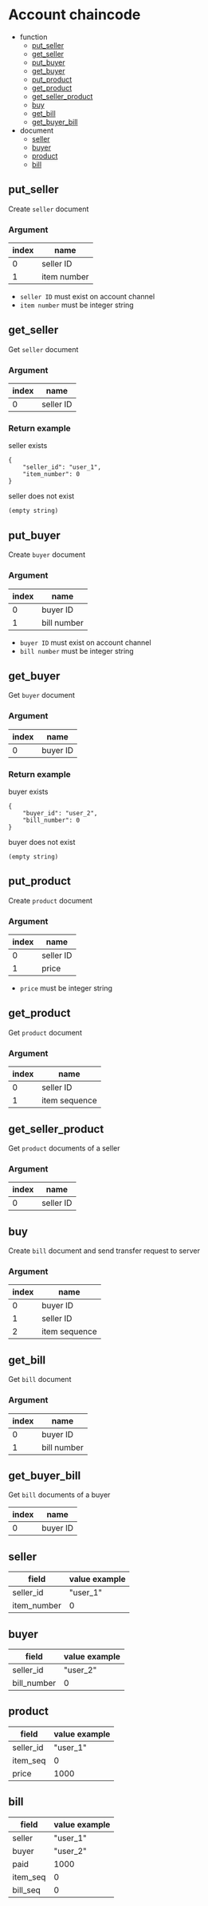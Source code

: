 # Account chaincode

* function
  * [put_seller](#put_seller)
  * [get_seller](#get_seller)
  * [put_buyer](#put_buyer)
  * [get_buyer](#get_buyer)
  * [put_product](#put_product)
  * [get_product](#get_product)
  * [get_seller_product](#get_seller_product)
  * [buy](#buy)
  * [get_bill](#get_bill)
  * [get_buyer_bill](#get_buyer_bill)
* document
  * [seller](#seller)
  * [buyer](#buyer)
  * [product](#product)
  * [bill](#bill)

## put_seller

Create `seller` document

### Argument

| index | name        |
|-------|-------------|
| 0     | seller ID   |
| 1     | item number |

* `seller ID` must exist on account channel
* `item number` must be integer string

## get_seller

Get `seller` document

### Argument

| index | name      |
|-------|-----------|
| 0     | seller ID |

### Return example

seller exists
```
{
    "seller_id": "user_1",
    "item_number": 0
}
```

seller does not exist
```
(empty string)
```

## put_buyer

Create `buyer` document

### Argument

| index | name        |
|-------|-------------|
| 0     | buyer ID    |
| 1     | bill number |

* `buyer ID` must exist on account channel 
* `bill number` must be integer string

## get_buyer

Get `buyer` document

### Argument

| index | name     |
|-------|----------|
| 0     | buyer ID |

### Return example

buyer exists
```
{
    "buyer_id": "user_2",
    "bill_number": 0
}
```

buyer does not exist
```
(empty string)
```

## put_product

Create `product` document

### Argument

| index | name      |
|-------|-----------|
| 0     | seller ID |
| 1     | price     |

* `price` must be integer string

## get_product

Get `product` document

### Argument

| index | name           |
|-------|----------------|
| 0     | seller ID      |
| 1     | item sequence  |

## get_seller_product

Get `product` documents of a seller

### Argument

| index | name      |
|-------|-----------|
| 0     | seller ID |

## buy

Create `bill` document and send transfer request to server

### Argument

| index | name          |
|-------|---------------|
| 0     | buyer ID      |
| 1     | seller ID     |
| 2     | item sequence |

## get_bill

Get `bill` document

### Argument

| index | name        |
|-------|-------------|
| 0     | buyer ID    |
| 1     | bill number |

## get_buyer_bill

Get `bill` documents of a buyer

| index | name        |
|-------|-------------|
| 0     | buyer ID    |

## seller

| field       | value example |
|-------------|---------------|
| seller_id   | "user_1"      |
| item_number | 0             |

## buyer

| field       | value example |
|-------------|---------------|
| seller_id   | "user_2"      |
| bill_number | 0             |

## product

| field     | value example |
|-----------|---------------|
| seller_id | "user_1"      |
| item_seq  | 0             |
| price     | 1000          |

## bill

| field    | value example |
|----------|---------------|
| seller   | "user_1"      |
| buyer    | "user_2"      |
| paid     | 1000          |
| item_seq | 0             |
| bill_seq | 0             |
